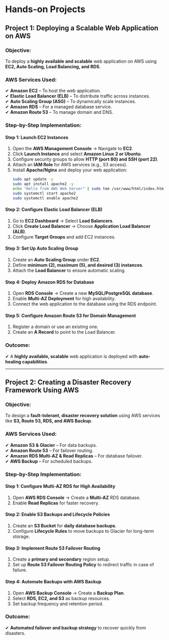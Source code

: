 # **Hands-on Projects**  

## **Project 1: Deploying a Scalable Web Application on AWS**  

### **Objective:**  
To deploy a **highly available and scalable** web application on AWS using **EC2, Auto Scaling, Load Balancing, and RDS**.  

### **AWS Services Used:**  
✔ **Amazon EC2** – To host the web application.  
✔ **Elastic Load Balancer (ELB)** – To distribute traffic across instances.  
✔ **Auto Scaling Group (ASG)** – To dynamically scale instances.  
✔ **Amazon RDS** – For a managed database service.  
✔ **Amazon Route 53** – To manage domain and DNS.  

### **Step-by-Step Implementation:**  

#### **Step 1: Launch EC2 Instances**  
1. Open the **AWS Management Console** → Navigate to **EC2**.  
2. Click **Launch Instance** and select **Amazon Linux 2 or Ubuntu**.  
3. Configure security groups to allow **HTTP (port 80) and SSH (port 22)**.  
4. Attach an **IAM Role** for AWS services (e.g., S3 access).  
5. Install **Apache/Nginx** and deploy your web application:  
   ```bash
   sudo apt update -y
   sudo apt install apache2 -y
   echo "Hello from AWS Web Server" | sudo tee /var/www/html/index.html
   sudo systemctl start apache2
   sudo systemctl enable apache2
   ```  

#### **Step 2: Configure Elastic Load Balancer (ELB)**  
1. Go to **EC2 Dashboard** → Select **Load Balancers**.  
2. Click **Create Load Balancer** → Choose **Application Load Balancer (ALB)**.  
3. Configure **Target Groups** and add EC2 instances.  

#### **Step 3: Set Up Auto Scaling Group**  
1. Create an **Auto Scaling Group** under **EC2**.  
2. Define **minimum (2), maximum (5), and desired (3) instances**.  
3. Attach the **Load Balancer** to ensure automatic scaling.  

#### **Step 4: Deploy Amazon RDS for Database**  
1. Open **RDS Console** → Create a new **MySQL/PostgreSQL database**.  
2. Enable **Multi-AZ Deployment** for high availability.  
3. Connect the web application to the database using the RDS endpoint.  

#### **Step 5: Configure Amazon Route 53 for Domain Management**  
1. Register a domain or use an existing one.  
2. Create an **A Record** to point to the Load Balancer.  

### **Outcome:**  
✔ A **highly available, scalable** web application is deployed with **auto-healing capabilities**.  

---

## **Project 2: Creating a Disaster Recovery Framework Using AWS**  

### **Objective:**  
To design a **fault-tolerant, disaster recovery solution** using AWS services like **S3, Route 53, RDS, and AWS Backup**.  

### **AWS Services Used:**  
✔ **Amazon S3 & Glacier** – For data backups.  
✔ **Amazon Route 53** – For failover routing.  
✔ **Amazon RDS Multi-AZ & Read Replicas** – For database failover.  
✔ **AWS Backup** – For scheduled backups.  

### **Step-by-Step Implementation:**  

#### **Step 1: Configure Multi-AZ RDS for High Availability**  
1. Open **AWS RDS Console** → Create a **Multi-AZ** RDS database.  
2. Enable **Read Replicas** for faster recovery.  

#### **Step 2: Enable S3 Backups and Lifecycle Policies**  
1. Create an **S3 Bucket** for **daily database backups**.  
2. Configure **Lifecycle Rules** to move backups to Glacier for long-term storage.  

#### **Step 3: Implement Route 53 Failover Routing**  
1. Create a **primary and secondary** region setup.  
2. Set up **Route 53 Failover Routing Policy** to redirect traffic in case of failure.  

#### **Step 4: Automate Backups with AWS Backup**  
1. Open **AWS Backup Console** → Create a **Backup Plan**.  
2. Select **RDS, EC2, and S3** as backup resources.  
3. Set backup frequency and retention period.  

### **Outcome:**  
✔ **Automated failover and backup strategy** to recover quickly from disasters.  
